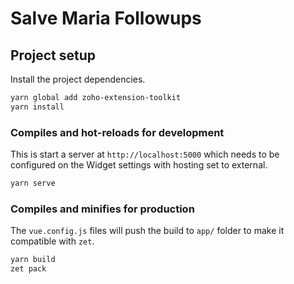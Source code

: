 # Salve Maria Followups

## Project setup

Install the project dependencies.

```bash
yarn global add zoho-extension-toolkit
yarn install
```

### Compiles and hot-reloads for development

This is start a server at `http://localhost:5000` which needs to be configured on the Widget settings with hosting set to external.

```bash
yarn serve
```

### Compiles and minifies for production

The `vue.config.js` files will push the build to `app/` folder to make it compatible with `zet`.

```bash
yarn build
zet pack
```
